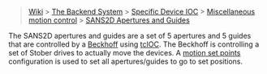 > [Wiki](Home) > [The Backend System](The-Backend-System) > [Specific Device IOC](Specific-Device-IOC) > [Miscellaneous motion control](Miscellaneous-Motion-Control) > [SANS2D Apertures and Guides](SANS2D-apertures-and-guides)

The SANS2D apertures and guides are a set of 5 apertures and 5 guides that are controlled by a [Beckhoff](https://github.com/ISISComputingGroup/ibex_developers_manual/wiki/Beckhoff) using [tcIOC](https://github.com/ISISComputingGroup/ibex_developers_manual/wiki/tcIOC). The Beckhoff is controlling a set of Stober drives to actually move the devices. A [motion set points](https://github.com/ISISComputingGroup/ibex_developers_manual/wiki/Motion-Set-points) configuration is used to set all apertures/guides to go to set positions.